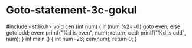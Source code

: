 # Goto-statement-3c-gokul
#include <stdio.h>
void cen (int num)
{
if (num %2==0)
goto even;
else
goto odd;
even:
printf("%d is even", num);
return;
odd:
printf("%d is odd", num);
}
int main ()
{
int num=26;
cen(num);
return 0;
}
